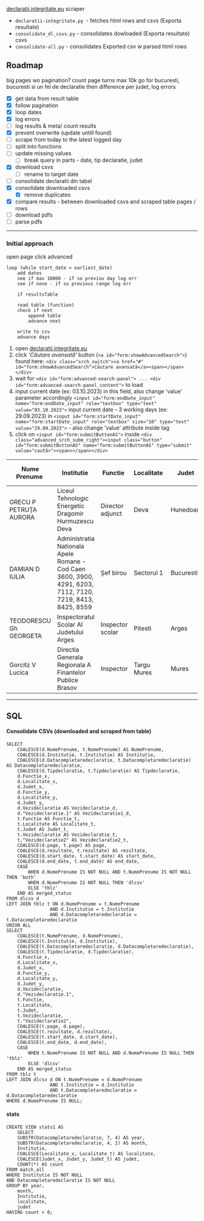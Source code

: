 [declaratii.integritate.eu](https://declaratii.integritate.eu/) scraper

- `declaratii-integritate.py `- fetches html rows and csvs (Exporta resultate)
- `consolidate_dl_csvs.py` - consolidates dowloaded (Exporta resultate) csvs
- `consolidate-all.py` - consolidates Exported csv w parsed html rows

## Roadmap

big pages wo pagination?
count page turns
max 10k
go for bucuresti, bucuresti si un fel de declaratie
then difference per judet, log errors

- [x] get data from result table
- [x] follow pagination
- [x] loop dates
- [x] log errors
- [ ] log results & meta/ count results
- [x] prevent overwrite (update untill found)
- [ ] scrape from today to the latest logged day
- [ ] split into functions
- [ ] update missing values
    - [ ] break query in parts - date, tip declaratie, judet
- [x] download csvs
  - [ ] rename to target date

- [ ] consolidate declaratii din tabel
- [x] consolidate downloaded csvs
    - [x] remove duplicates
- [x] compare results - between downloaded csvs and scraped table pages / rows 
- [ ] download pdfs
- [ ] parse pdfs

----

### Initial approach

open page
click advanced

    loop (while start_date < earliest_date)
        add dates 
        see if max 10000 - if so previou day log err
        see if none - if so previous range log err

        if resultsTable

        read table (function)
        check if next
            append table
            advance next

        write to csv
        advance days


1. open [declaratii.integritate.eu](https://declaratii.integritate.eu/index.html) 
2. click _'Căutare avansată'_ button (`<a id="form:showAdvancedSearch">`) found here: `<div class="srch_switch"><a href="#" id="form:showAdvancedSearch">Căutare avansată</a><span></span></div>`
3. wait for `<div id="form:advanced-search-panel"> ... <div id="form:advanced-search-panel_content">` to load
4. input current date (ex: 03.10.2023) in this field, also change 'value' parameter accordingly  `<input id="form:endDate_input" name="form:endDate_input" role="textbox" type="text" value="03.10.2023">` 
    input current date - 3 working days (ex: 29.09.2023) in  `<input id="form:startDate_input" name="form:startDate_input" role="textbox" size="10" type="text" value="29.09.2023">` - also change 'value' attribute inside tag
5. click on `<input id="form:submitButtonAS">` inside `<div class="advanced_srch_subm_right"><input class="button" id="form:submitButtonAS" name="form:submitButtonAS" type="submit" value="caută>"><span></span></div>`

<table><thead><tr><th><div>Nume Prenume&nbsp;</div></th><th><div>Institutie&nbsp;</div></th><th><div>Functie&nbsp;</div></th><th><div>Localitate&nbsp;</div></th><th><div>Judet&nbsp;</div></th><th><div>Data completare declaratie&nbsp;</div></th><th><div>Tip declaratie&nbsp;</div></th></tr></thead><tbody><tr><td>GRECU P PETRUȚA AURORA</td><td>Liceul Tehnologic Energetic Dragomir Hurmuzescu Deva</td><td>Director adjunct</td><td>Deva</td><td>Hunedoara</td><td>30.09.2023</td><td>Declaraţie de avere</td></tr><tr><td>DAMIAN D IULIA</td><td>Administratia Nationala Apele Romane - Cod Caen 3600, 3900, 4291, 6203, 7112, 7120, 7219, 8413, 8425, 8559</td><td>Șef birou</td><td>Sectorul 1</td><td>Bucuresti</td><td>02.10.2023</td><td>Declaraţie de avere</td></tr><tr><td>TEODORESCU Gh GEORGETA</td><td>Inspectoratul Scolar Al Judetului Arges</td><td>Inspector scolar</td><td>Pitesti</td><td>Arges</td><td>30.09.2023</td><td>Declaraţie de interese</td></tr><tr><td>Gorcitz V Lucica</td><td>Directia Generala Regionala A Finantelor Publice Brasov</td><td>Inspector</td><td>Targu Mures</td><td>Mures</td><td>02.10.2023</td><td>Declaraţie de avere</td></tr></tbody></table>

-----

## SQL

#### Consolidate CSVs (downloaded and scraped from table)

    SELECT
        COALESCE(d.NumePrenume, t.NumePrenume) AS NumePrenume,
        COALESCE(d.Institutie, t.Institutie) AS Institutie,
        COALESCE(d.Datacompletaredeclaratie, t.Datacompletaredeclaratie) AS Datacompletaredeclaratie,
        COALESCE(d.Tipdeclaratie, t.Tipdeclaratie) AS Tipdeclaratie,
        d.Functie_x,
        d.Localitate_x,
        d.Judet_x,
        d.Functie_y,
        d.Localitate_y,
        d.Judet_y,
        d.Vezideclaratie AS Vezideclaratie_d,
        d."Vezideclaratie.1" AS Vezideclaratie1_d,
        t.Functie AS Functie_t,
        t.Localitate AS Localitate_t,
        t.Judet AS Judet_t,
        t.Vezideclaratie AS Vezideclaratie_t,
        t."Vezideclaratie2" AS Vezideclaratie2_t,
        COALESCE(d.page, t.page) AS page,
        COALESCE(d.rezultate, t.rezultate) AS rezultate,
        COALESCE(d.start_date, t.start_date) AS start_date,
        COALESCE(d.end_date, t.end_date) AS end_date,
        CASE 
            WHEN d.NumePrenume IS NOT NULL AND t.NumePrenume IS NOT NULL THEN 'both'
            WHEN d.NumePrenume IS NOT NULL THEN 'dlcsv'
            ELSE 'tblz'
        END AS merged_status
    FROM dlcsv d
    LEFT JOIN tblz t ON d.NumePrenume = t.NumePrenume
                    AND d.Institutie = t.Institutie
                    AND d.Datacompletaredeclaratie = t.Datacompletaredeclaratie
    UNION ALL
    SELECT
        COALESCE(t.NumePrenume, d.NumePrenume),
        COALESCE(t.Institutie, d.Institutie),
        COALESCE(t.Datacompletaredeclaratie, d.Datacompletaredeclaratie),
        COALESCE(t.Tipdeclaratie, d.Tipdeclaratie),
        d.Functie_x,
        d.Localitate_x,
        d.Judet_x,
        d.Functie_y,
        d.Localitate_y,
        d.Judet_y,
        d.Vezideclaratie,
        d."Vezideclaratie.1",
        t.Functie,
        t.Localitate,
        t.Judet,
        t.Vezideclaratie,
        t."Vezideclaratie2",
        COALESCE(t.page, d.page),
        COALESCE(t.rezultate, d.rezultate),
        COALESCE(t.start_date, d.start_date),
        COALESCE(t.end_date, d.end_date),
        CASE 
            WHEN t.NumePrenume IS NOT NULL AND d.NumePrenume IS NULL THEN 'tblz'
            ELSE 'dlcsv'
        END AS merged_status
    FROM tblz t
    LEFT JOIN dlcsv d ON t.NumePrenume = d.NumePrenume
                    AND t.Institutie = d.Institutie
                    AND t.Datacompletaredeclaratie = d.Datacompletaredeclaratie
    WHERE d.NumePrenume IS NULL;

#### stats

    CREATE VIEW stats1 AS
        SELECT 
        SUBSTR(Datacompletaredeclaratie, 7, 4) AS year,
        SUBSTR(Datacompletaredeclaratie, 4, 2) AS month,
        Institutie,
        COALESCE(Localitate_x, Localitate_t) AS localitate,
        COALESCE(Judet_x, Judet_y, Judet_t) AS judet,
        COUNT(*) AS count
    FROM match_all
    WHERE Institutie IS NOT NULL
    AND Datacompletaredeclaratie IS NOT NULL
    GROUP BY year,
        month,
        Institutie,
        localitate,
        judet
    HAVING count > 0;